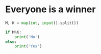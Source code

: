 # Everyone is a winner

```python
M, K = map(int, input().split())

if M%K:
    print('No')
else:
    print('Yes')
```
